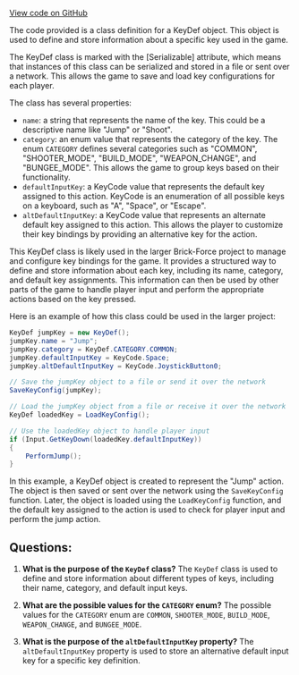 [View code on GitHub](https://github.com/TieHaxJan/Brick-Force/Assembly-CSharp\KeyDef.cs)

The code provided is a class definition for a KeyDef object. This object is used to define and store information about a specific key used in the game. 

The KeyDef class is marked with the [Serializable] attribute, which means that instances of this class can be serialized and stored in a file or sent over a network. This allows the game to save and load key configurations for each player.

The class has several properties:
- `name`: a string that represents the name of the key. This could be a descriptive name like "Jump" or "Shoot".
- `category`: an enum value that represents the category of the key. The enum `CATEGORY` defines several categories such as "COMMON", "SHOOTER_MODE", "BUILD_MODE", "WEAPON_CHANGE", and "BUNGEE_MODE". This allows the game to group keys based on their functionality.
- `defaultInputKey`: a KeyCode value that represents the default key assigned to this action. KeyCode is an enumeration of all possible keys on a keyboard, such as "A", "Space", or "Escape".
- `altDefaultInputKey`: a KeyCode value that represents an alternate default key assigned to this action. This allows the player to customize their key bindings by providing an alternative key for the action.

This KeyDef class is likely used in the larger Brick-Force project to manage and configure key bindings for the game. It provides a structured way to define and store information about each key, including its name, category, and default key assignments. This information can then be used by other parts of the game to handle player input and perform the appropriate actions based on the key pressed.

Here is an example of how this class could be used in the larger project:

```csharp
KeyDef jumpKey = new KeyDef();
jumpKey.name = "Jump";
jumpKey.category = KeyDef.CATEGORY.COMMON;
jumpKey.defaultInputKey = KeyCode.Space;
jumpKey.altDefaultInputKey = KeyCode.JoystickButton0;

// Save the jumpKey object to a file or send it over the network
SaveKeyConfig(jumpKey);

// Load the jumpKey object from a file or receive it over the network
KeyDef loadedKey = LoadKeyConfig();

// Use the loadedKey object to handle player input
if (Input.GetKeyDown(loadedKey.defaultInputKey))
{
    PerformJump();
}
```

In this example, a KeyDef object is created to represent the "Jump" action. The object is then saved or sent over the network using the `SaveKeyConfig` function. Later, the object is loaded using the `LoadKeyConfig` function, and the default key assigned to the action is used to check for player input and perform the jump action.
## Questions: 
 1. **What is the purpose of the `KeyDef` class?**
The `KeyDef` class is used to define and store information about different types of keys, including their name, category, and default input keys.

2. **What are the possible values for the `CATEGORY` enum?**
The possible values for the `CATEGORY` enum are `COMMON`, `SHOOTER_MODE`, `BUILD_MODE`, `WEAPON_CHANGE`, and `BUNGEE_MODE`.

3. **What is the purpose of the `altDefaultInputKey` property?**
The `altDefaultInputKey` property is used to store an alternative default input key for a specific key definition.
